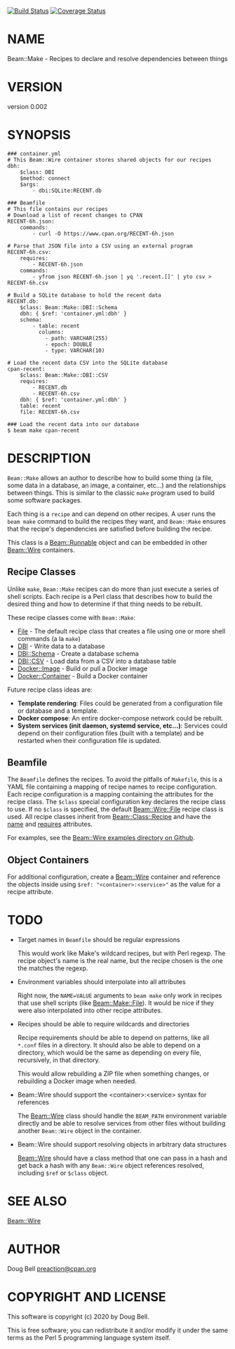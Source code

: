[![Build Status](https://travis-ci.org/preaction/Beam-Make.svg?branch=master)](https://travis-ci.org/preaction/Beam-Make)
[![Coverage Status](https://coveralls.io/repos/preaction/Beam-Make/badge.svg?branch=master)](https://coveralls.io/r/preaction/Beam-Make?branch=master)

# NAME

Beam::Make - Recipes to declare and resolve dependencies between things

# VERSION

version 0.002

# SYNOPSIS

    ### container.yml
    # This Beam::Wire container stores shared objects for our recipes
    dbh:
        $class: DBI
        $method: connect
        $args:
            - dbi:SQLite:RECENT.db

    ### Beamfile
    # This file contains our recipes
    # Download a list of recent changes to CPAN
    RECENT-6h.json:
        commands:
            - curl -O https://www.cpan.org/RECENT-6h.json

    # Parse that JSON file into a CSV using an external program
    RECENT-6h.csv:
        requires:
            - RECENT-6h.json
        commands:
            - yfrom json RECENT-6h.json | yq '.recent.[]' | yto csv > RECENT-6h.csv

    # Build a SQLite database to hold the recent data
    RECENT.db:
        $class: Beam::Make::DBI::Schema
        dbh: { $ref: 'container.yml:dbh' }
        schema:
            - table: recent
              columns:
                - path: VARCHAR(255)
                - epoch: DOUBLE
                - type: VARCHAR(10)

    # Load the recent data CSV into the SQLite database
    cpan-recent:
        $class: Beam::Make::DBI::CSV
        requires:
            - RECENT.db
            - RECENT-6h.csv
        dbh: { $ref: 'container.yml:dbh' }
        table: recent
        file: RECENT-6h.csv

    ### Load the recent data into our database
    $ beam make cpan-recent

# DESCRIPTION

`Beam::Make` allows an author to describe how to build some thing (a
file, some data in a database, an image, a container, etc...) and the
relationships between things. This is similar to the classic `make`
program used to build some software packages.

Each thing is a `recipe` and can depend on other recipes. A user runs
the `beam make` command to build the recipes they want, and
`Beam::Make` ensures that the recipe's dependencies are satisfied
before building the recipe.

This class is a [Beam::Runnable](https://metacpan.org/pod/Beam::Runnable) object and can be embedded in other
[Beam::Wire](https://metacpan.org/pod/Beam::Wire) containers.

## Recipe Classes

Unlike `make`, `Beam::Make` recipes can do more than just execute
a series of shell scripts. Each recipe is a Perl class that describes
how to build the desired thing and how to determine if that thing needs
to be rebuilt.

These recipe classes come with `Beam::Make`:

- [File](https://metacpan.org/pod/Beam::Make::File) - The default recipe class that creates
a file using one or more shell commands (a la `make`)
- [DBI](https://metacpan.org/pod/Beam::Make::DBI) - Write data to a database
- [DBI::Schema](https://metacpan.org/pod/Beam::Make::DBI::Schema) - Create a database
schema
- [DBI::CSV](https://metacpan.org/pod/Beam::Make::DBI::CSV) - Load data from a CSV into
a database table
- [Docker::Image](https://metacpan.org/pod/Beam::Make::Docker::Image) - Build or pull a Docker image
- [Docker::Container](https://metacpan.org/pod/Beam::Make::Docker::Container) - Build a Docker container

Future recipe class ideas are:

- **Template rendering**: Files could be generated from a configuration
file or database and a template.
- **Docker compose**: An entire docker-compose network could be rebuilt.
- **System services (init daemon, systemd service, etc...)**: Services
could depend on their configuration files (built with a template) and be
restarted when their configuration file is updated.

## Beamfile

The `Beamfile` defines the recipes. To avoid the pitfalls of `Makefile`, this is
a YAML file containing a mapping of recipe names to recipe configuration. Each
recipe configuration is a mapping containing the attributes for the recipe class.
The `$class` special configuration key declares the recipe class to use. If no
`$class` is specified, the default [Beam::Wire::File](https://metacpan.org/pod/Beam::Wire::File) recipe class is used.
All recipe classes inherit from [Beam::Class::Recipe](https://metacpan.org/pod/Beam::Class::Recipe) and have the [name](https://metacpan.org/pod/Beam::Class::Recipe#name)
and [requires](https://metacpan.org/pod/Beam::Class::Recipe#requires) attributes.

For examples, see the [Beam::Wire examples directory on
Github](https://github.com/preaction/Beam-Make/tree/master/eg).

## Object Containers

For additional configuration, create a [Beam::Wire](https://metacpan.org/pod/Beam::Wire) container and
reference the objects inside using `$ref: "<container>:<service>"`
as the value for a recipe attribute.

# TODO

- Target names in `Beamfile` should be regular expressions

    This would work like Make's wildcard recipes, but with Perl regexp. The
    recipe object's name is the real name, but the recipe chosen is the one
    the matches the regexp.

- Environment variables should interpolate into all attributes

    Right now, the `NAME=VALUE` arguments to `beam make` only work in
    recipes that use shell scripts (like [Beam::Make::File](https://metacpan.org/pod/Beam::Make::File)). It would be
    nice if they were also interpolated into other recipe attributes.

- Recipes should be able to require wildcards and directories

    Recipe requirements should be able to depend on patterns, like all
    `*.conf` files in a directory. It should also be able to depend on
    a directory, which would be the same as depending on every file,
    recursively, in that directory.

    This would allow rebuilding a ZIP file when something changes, or
    rebuilding a Docker image when needed.

- Beam::Wire should support the &lt;container>:&lt;service> syntax
for references

    The [Beam::Wire](https://metacpan.org/pod/Beam::Wire) class should handle the `BEAM_PATH` environment
    variable directly and be able to resolve services from other files
    without building another `Beam::Wire` object in the container.

- Beam::Wire should support resolving objects in arbitrary data
structures

    [Beam::Wire](https://metacpan.org/pod/Beam::Wire) should have a class method that one can pass in a hash and
    get back a hash with any `Beam::Wire` object references resolved,
    including `$ref` or `$class` object.

# SEE ALSO

[Beam::Wire](https://metacpan.org/pod/Beam::Wire)

# AUTHOR

Doug Bell <preaction@cpan.org>

# COPYRIGHT AND LICENSE

This software is copyright (c) 2020 by Doug Bell.

This is free software; you can redistribute it and/or modify it under
the same terms as the Perl 5 programming language system itself.
